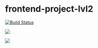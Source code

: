 # frontend-project-lvl2

[![Build Status](https://travis-ci.org/kazakova-liza/frontend-project-lvl2.svg?branch=master)](https://travis-ci.org/kazakova-liza/frontend-project-lvl2)

![](https://github.com/kazakova-liza/frontend-project-lvl2/workflows/master/badge.svg)

![](https://github.com/kazakova-liza/frontend-project-lvl2/badge.svg)
